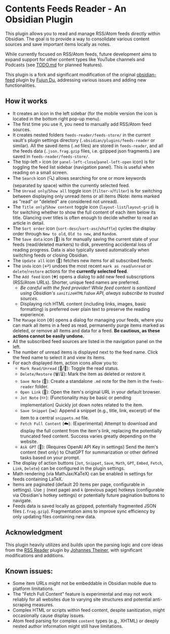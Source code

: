 # Contents Feeds Reader - An Obsidian Plugin

This plugin allows you to read and manage RSS/Atom feeds directly within Obsidian. The goal is to provide a way to consolidate various content sources and save important items locally as notes.

While currently focused on RSS/Atom feeds, future development aims to expand support for other content types like YouTube channels and Podcasts (see [TODO.md](./TODO.md) for planned features).

This plugin is a fork and significant modification of the original [obsidian-feed](https://github.com/fjdu/obsidian-feed) plugin by [Fujun Du](https://github.com/fjdu), addressing various issues and adding new functionalities.

## How it works

- It creates an icon in the left sidebar (for the mobile version the icon is located in the bottom right pop-up menu).
- The first time you use it, you need to manually add RSS/Atom feed sources.
- It creates nested folders `feeds-reader/feeds-store/` in the current vault's plugin settings directory (`.obsidian/plugins/feeds-reader` or similar). All the saved items (`.md` files) are stored in `feeds-reader`, and all the feeds data (`.json.frag.gzip` files, i.e. gzipped json fragments.) are saved in `feeds-reader/feeds-store/`.
- The top-left `>` icon (or `panel-left-close`/`panel-left-open` icon) is for toggling the feed list sidebar (navigation panel). This is useful when reading on a small screen.
- The `Search` icon (🔍) allows searching for one or more keywords (separated by space) within the currently selected feed.
- The `Unread only`/`Show all` toggle icon (`filter-x`/`filter`) is for switching between displaying only unread items or all items (Note: items marked as "read" or "deleted" are considered not unread).
- The `Title only`/`Show content` toggle icon (`layout-list`/`layout-grid`) is for switching whether to show the full content of each item below its title. Glancing over titles is often enough to decide whether to read an article in detail.
- The `Sort order` icon (`sort-desc`/`sort-asc`/`shuffle`) cycles the display order through `New to old`, `Old to new`, and `Random`.
- The `Save data` icon (💾) is for manually saving the current state of your feeds (read/deleted markers) to disk, preventing accidental loss of reading progress. Data is also typically saved automatically when switching feeds or closing Obsidian.
- The `Update all` icon (🔄) fetches new items for all subscribed feeds.
- The `Undo` icon (↩️) undoes the most recent `mark as read`/`unread` or `delete`/`restore` actions for the **currently selected feed**.
- The `Add feed` icon (➕) opens a dialog to add new feed subscriptions (RSS/Atom URLs). Shorter, unique feed names are preferred.
   - *Be careful with the feed provider! While feed content is sanitized using Obsidian's `sanitizeHTMLToDom` API, always subscribe to trusted sources.*
   - Displaying rich HTML content (including links, images, basic formatting) is preferred over plain text to preserve the reading experience.
- The `Manage` icon (⚙️) opens a dialog for managing your feeds, where you can mark all items in a feed as read, permanently purge items marked as deleted, or remove all items and data for a feed. **Be cautious, as these actions cannot be easily undone.**
- All the subscribed feed sources are listed in the navigation panel on the left.
- The number of unread items is displayed next to the feed name. Click the feed name to select it and view its items.
- For each displayed item, action icons allow you to:
    - `Mark Read/Unread` (📖/🔖): Toggle the read status.
    - `Delete/Restore` (🗑️/⏳): Mark the item as deleted or restore it.
    - `Save Note` (💾): Create a standalone `.md` note for the item in the `feeds-reader` folder.
    *   `Open Link` (🔗): Open the item's original URL in your default browser.
    *   `Jot Note` (✏️): (Functionality may be basic or pending implementation) Quickly jot down notes related to the item.
    *   `Save Snippet` (✂️): Append a snippet (e.g., title, link, excerpt) of the item to a central `snippets.md` file.
    *   `Fetch Full Content` (☁️): (Experimental) Attempt to download and display the full content from the item's link, replacing the potentially truncated feed content. Success varies greatly depending on the website.
    *   `Ask GPT` (🧠): (Requires OpenAI API Key in settings) Send the item's content (text only) to ChatGPT for summarization or other defined tasks based on your prompt.
- The display of action buttons (`Jot`, `Snippet`, `Save`, `Math`, `GPT`, `Embed`, `Fetch`, `Link`, `Delete`) can be configured in the plugin settings.
- Math rendering (via MathJax/KaTeX) can be enabled in settings for feeds containing LaTeX.
- Items are paginated (default 20 items per page, configurable in settings). Use `j` (next page) and `k` (previous page) hotkeys (configurable via Obsidian's hotkey settings) or potentially future pagination buttons to navigate.
- Feeds data is saved locally as gzipped, potentially fragmented JSON files (`.frag.gzip`). Fragmentation aims to improve sync efficiency by only updating files containing new data.

## Acknowledgment
This plugin heavily utilizes and builds upon the parsing logic and core ideas from the [RSS Reader](https://github.com/joethei/obsidian-rss) plugin by [Johannes Theiner](https://github.com/joethei), with significant modifications and additions.

## Known issues:

- Some item URLs might not be embeddable in Obsidian mobile due to platform limitations.
- The "Fetch Full Content" feature is experimental and may not work reliably for all websites due to varying site structures and potential anti-scraping measures.
- Complex HTML or scripts within feed content, despite sanitization, might occasionally cause display issues.
- Atom feed parsing for complex `content` types (e.g., XHTML) or deeply nested author information might still have limitations.